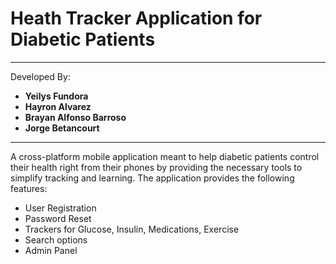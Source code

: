 # Heath Tracker Application for Diabetic Patients
---

Developed By: <br>
+ **Yeilys Fundora** <br>
+ **Hayron Alvarez** <br>
+ **Brayan Alfonso Barroso** <br>
+ **Jorge Betancourt** <br>

---
A cross-platform mobile application meant to help diabetic patients control their health right from their phones by providing the necessary tools to simplify tracking and learning. The application provides the following features:

- User Registration
- Password Reset
- Trackers for Glucose, Insulin, Medications, Exercise
- Search options
- Admin Panel 
